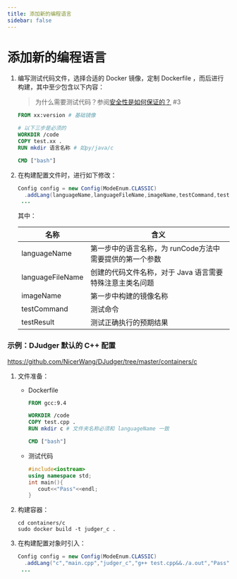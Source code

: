 ```yaml
---
title: 添加新的编程语言
sidebar: false
---
```


# 添加新的编程语言

1. 编写测试代码文件，选择合适的 Docker 镜像，定制 Dockerfile ，而后进行构建，其中至少包含以下内容：

   > 为什么需要测试代码？参阅[安全性是如何保证的？](how-to-be-safe.md) #3

   ```dockerfile
   FROM xx:version # 基础镜像
   
   # 以下三步是必须的
   WORKDIR /code
   COPY test.xx .
   RUN mkdir 语言名称 # 如py/java/c
   
   CMD ["bash"]
   ```

2. 在构建配置文件时，进行如下修改：

   ```java
   Config config = new Config(ModeEnum.CLASSIC)
     .addLang(languageName,languageFileName,imageName,testCommand,testResult)
   	...
   ```

   其中：

   | 名称             | 含义                                                     |
   | ---------------- | -------------------------------------------------------- |
   | languageName     | 第一步中的语言名称，为 runCode方法中需要提供的第一个参数 |
   | languageFileName | 创建的代码文件名称，对于 Java 语言需要特殊注意主类名问题 |
   | imageName        | 第一步中构建的镜像名称                                   |
   | testCommand      | 测试命令                                                 |
   | testResult       | 测试正确执行的预期结果                                   |

### 示例：DJudger 默认的 C++ 配置

https://github.com/NicerWang/DJudger/tree/master/containers/c

1. 文件准备：

   * Dockerfile

     ```dockerfile
     FROM gcc:9.4
     
     WORKDIR /code
     COPY test.cpp .
     RUN mkdir c # 文件夹名称必须和 languageName 一致
     
     CMD ["bash"]
     ```

   * 测试代码

     ```cpp
     #include<iostream>
     using namespace std;
     int main(){
     	cout<<"Pass"<<endl;
     }
     ```

2. 构建容器：

   ```shell
   cd containers/c
   sudo docker build -t judger_c .
   ```

3. 在构建配置对象时引入：

   ```java
   Config config = new Config(ModeEnum.CLASSIC)
     .addLang("c","main.cpp","judger_c","g++ test.cpp&&./a.out","Pass")
   	...
   ```

   

